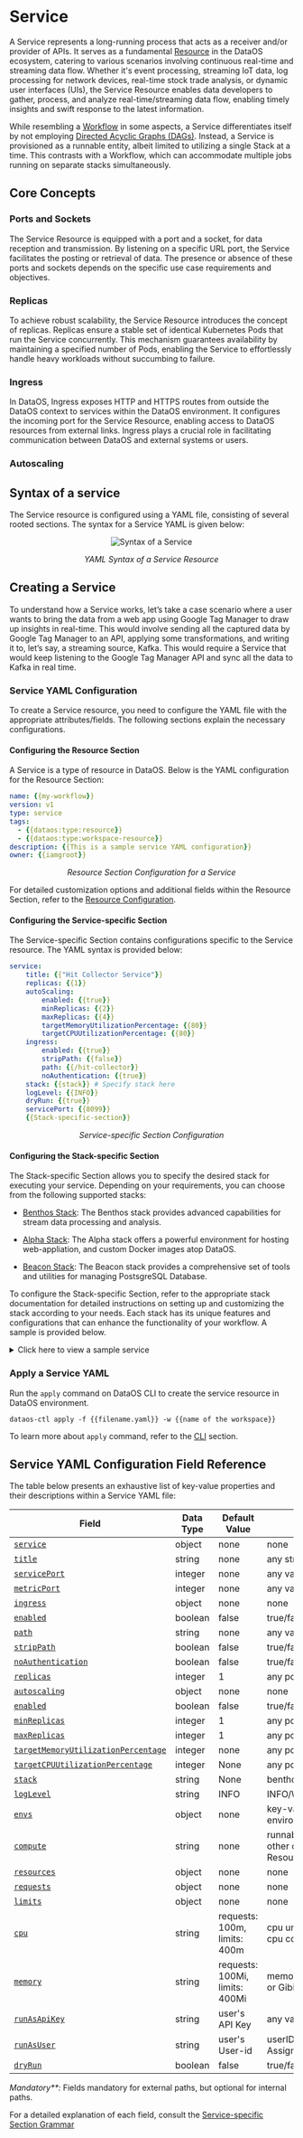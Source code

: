 # Service

A Service represents a long-running process that acts as a receiver and/or provider of APIs. It serves as a fundamental [Resource](../resources.md) in the DataOS ecosystem, catering to various scenarios involving continuous real-time and streaming data flow. Whether it's event processing, streaming IoT data, log processing for network devices, real-time stock trade analysis, or dynamic user interfaces (UIs), the Service Resource enables data developers to gather, process, and analyze real-time/streaming data flow, enabling timely insights and swift response to the latest information.

While resembling a [Workflow](./workflow.md) in some aspects, a Service differentiates itself by not employing [Directed Acyclic Graphs (DAGs)](./workflow.md#workflows-and-directed-acyclic-graphs-dags). Instead, a Service is provisioned as a runnable entity, albeit limited to utilizing a single Stack at a time. This contrasts with a Workflow, which can accommodate multiple jobs running on separate stacks simultaneously.

## Core Concepts

### **Ports and Sockets**

The Service Resource is equipped with a port and a socket, for data reception and transmission. By listening on a specific URL port, the Service facilitates the posting or retrieval of data. The presence or absence of these ports and sockets depends on the specific use case requirements and objectives.

### **Replicas**

To achieve robust scalability, the Service Resource introduces the concept of replicas. Replicas ensure a stable set of identical Kubernetes Pods that run the Service concurrently. This mechanism guarantees availability by maintaining a specified number of Pods, enabling the Service to effortlessly handle heavy workloads without succumbing to failure.

### **Ingress**

In DataOS, Ingress exposes HTTP and HTTPS routes from outside the DataOS context to services within the DataOS environment. It configures the incoming port for the Service Resource, enabling access to DataOS resources from external links. Ingress plays a crucial role in facilitating communication between DataOS and external systems or users.

### **Autoscaling**


## Syntax of a service

The Service resource is configured using a YAML file, consisting of several rooted sections. The syntax for a Service YAML is given below:

<center>

![Syntax of a Service](./service/service_yaml.png)

</center>


<center>

<i>YAML Syntax of a Service Resource</i>

</center>

## Creating a Service

To understand how a Service works, let’s take a case scenario where a user wants to bring the data from a web app using Google Tag Manager to draw up insights in real-time. This would involve sending all the captured data by Google Tag Manager to an API, applying some transformations, and writing it to, let’s say, a streaming source, Kafka. This would require a Service that would keep listening to the Google Tag Manager API and sync all the data to Kafka in real time.


### **Service YAML Configuration**

To create a Service resource, you need to configure the YAML file with the appropriate attributes/fields. The following sections explain the necessary configurations.

#### **Configuring the Resource Section**

A Service is a type of resource in DataOS. Below is the YAML configuration for the Resource Section:
```yaml
name: {{my-workflow}}
version: v1 
type: service 
tags: 
  - {{dataos:type:resource}}
  - {{dataos:type:workspace-resource}}
description: {{This is a sample service YAML configuration}}
owner: {{iamgroot}}
```
<center><i>Resource Section Configuration for a Service</i></center>

For detailed customization options and additional fields within the Resource Section, refer to the [Resource Configuration](../resources/resource_grammar.md).

#### **Configuring the Service-specific Section**

The Service-specific Section contains configurations specific to the Service resource. The YAML syntax is provided below:

```yaml
service: 
    title: {{"Hit Collector Service"}}
    replicas: {{1}}
    autoScaling: 
        enabled: {{true}}
        minReplicas: {{2}}
        maxReplicas: {{4}}
        targetMemoryUtilizationPercentage: {{80}}
        targetCPUUtilizationPercentage: {{80}}
    ingress: 
        enabled: {{true}}
        stripPath: {{false}}
        path: {{/hit-collector}}
        noAuthentication: {{true}}
    stack: {{stack}} # Specify stack here
    logLevel: {{INFO}}
    dryRun: {{true}}
    servicePort: {{8099}}
    {{Stack-specific-section}}
```
<center><i>Service-specific Section Configuration</i></center>

#### **Configuring the Stack-specific Section**

The Stack-specific Section allows you to specify the desired stack for executing your service. Depending on your requirements, you can choose from the following supported stacks:

- [Benthos Stack](./stacks/benthos.md): The Benthos stack provides advanced capabilities for stream data processing and analysis.

- [Alpha Stack](./stacks/alpha.md): The Alpha stack offers a powerful environment for hosting web-appliation, and custom Docker images atop DataOS.

- [Beacon Stack](./stacks/beacon.md): The Beacon stack provides a comprehensive set of tools and utilities for managing PostsgreSQL Database.

To configure the Stack-specific Section, refer to the appropriate stack documentation for detailed instructions on setting up and customizing the stack according to your needs. Each stack has its unique features and configurations that can enhance the functionality of your workflow. A sample is provided below.

<details>
<summary>
Click here to view a sample service
</summary>

The sample service ingests product data from the thirdparty01 depot and store it in the icebase depot. This workflow leverages the Flare stack to efficiently execute the necessary data ingestion tasks. The provided YAML code snippet outlines the configuration and specifications of this workflow.

**Sample Stack-specific Section for Benthos Stack**

<center><i>Sample Stack-specific Section Configuration for Benthos</i></center>

<center>

<a href="./service/blank_diagram.svg"><img src="./service/blank_diagram.svg" alt="Blank Diagram"></a>


<i> Diagrammatic Representation of Above Service </i>

</center>



```yaml
name: my-workflow
version: v1 
type: service 
tags: 
  - dataos:type:resource
  - dataos:type:workspace-resource
description: This is a sample service YAML configuration
owner: iamgroot
service: 
    title: "Hit Collector Service" 
    replicas: 1 
    autoScaling: 
        enabled: true
        minReplicas: 2
        maxReplicas: 4
        targetMemoryUtilizationPercentage: 80
        targetCPUUtilizationPercentage: 80
    ingress: 
        enabled: true
        stripPath: false
        path: /hit-collector
        noAuthentication: true
    stack: benthos 
    logLevel: INFO
    dryRun: true
    servicePort: 8099
    benthos:
        # Input (From Google Tag Manager API)
        input:
            http_server:
            address: 0.0.0.0:8099
            path: /hit-collector
            allowed_verbs:
                - POST
            timeout: 5s
            processors:
            - log:
                level: INFO
                message: hit collector - received hit...

        # Pipeline (Processing)
        pipeline:
            processors:
            - log:
                level: DEBUG
                message: processing message...
            - log:
                level: DEBUG
                message: ${! meta() }
            - bloblang: meta status_code = 200
            - for_each:
            - conditional:
                condition:
                    type: processor_failed
                processors:
                - log:
                    level: ERROR
                    message: 'Schema validation failed due to: ${!error()}'
                - bloblang: meta status_code = 400
                - log:
                    level: DEBUG
                    message: ${! meta() }
                - bloblang: |
                    root.payload = this.string().encode("base64").string()
                    root.received_at = timestamp("2006-01-02T15:04:05.000Z")
                    root.metadata = meta()
                    root.id = uuid_v4()
            - log:
                level: DEBUG
                message: processing message...complete
            threads: 1

        # Output (Into Kafka Depot)
        output:
            broker:
            outputs:
            - broker:
                outputs:
                - type: dataos_depot
                    plugin:
                    address: dataos://kafkapulsar:default/gtm_hits_dead_letter01
                    metadata:
                        type: STREAM
                        description: The GTM Hit Error Data Stream
                        format: json
                        schema: '{"type":"record","name":"default","namespace":"default","fields":[]}'
                        tags:
                        - hit
                        - gtm
                        - stream
                        - error-stream
                        - dead-letter
                        title: GTM Hit Error Stream
                - type: sync_response
                pattern: fan_out
                processors:
                - bloblang: root = if !errored() { deleted() }
            - broker:
                outputs:
                - type: dataos_depot
                    plugin:
                    address: dataos://kafkapulsar:default/gtm_hits01
                    metadata:
                        type: STREAM
                        description: The GTM Hit Data Stream
                        format: json
                        schema: '{"type":"record","name":"default","namespace":"default","fields":[]}'
                        tags:
                        - hit
                        - gtm
                        - event
                        - stream
                        title: GTM Hit Stream
                - type: sync_response
                pattern: fan_out
                processors:
                - bloblang: root = if errored() { deleted() }
            pattern: fan_out
```
</details>

### **Apply a Service YAML**

Run the `apply` command on DataOS CLI to create the service resource in DataOS environment.

```shell
dataos-ctl apply -f {{filename.yaml}} -w {{name of the workspace}}
```

To learn more about `apply` command, refer to the [CLI](../interfaces/cli/command_reference.md) section.

## Service YAML Configuration Field Reference

The table below presents an exhaustive list of key-value properties and their descriptions within a Service YAML file:

<center>

| Field | Data Type | Default Value | Possible Value | Requirement |
| --- | --- | --- | --- | --- |
| [`service`](./service/service_specific_section_grammar.md#service)| object | none | none | mandatory |
| [`title`](./service/service_specific_section_grammar.md#title) | string | none | any string | optional |
| [`servicePort`](./service/service_specific_section_grammar.md#serviceport) | integer | none | any valid service port | optional |
| [`metricPort`](./service/service_specific_section_grammar.md#metricport) | integer | none | any valid metric port | optional |
| [`ingress`](./service/service_specific_section_grammar.md#ingress) | object | none | none | mandatory**  |
| [`enabled`](./service/service_specific_section_grammar.md#enabled) | boolean | false | true/false | mandatory** |
| [`path`](./service/service_specific_section_grammar.md#path) | string | none | any valid path | mandatory** |
| [`stripPath`](./service/service_specific_section_grammar.md#strippath) | boolean | false | true/false | mandatory** |
| [`noAuthentication`](./service/service_specific_section_grammar.md#noauthentication) | boolean | false | true/false | optional |
| [`replicas`](./service/service_specific_section_grammar.md#replicas) | integer | 1 | any positive integer | optional  |
| [`autoscaling`](./service/service_specific_section_grammar.md#autoscaling) | object | none | none | optional |
| [`enabled`](./service/service_specific_section_grammar.md#enabled-1) | boolean | false | true/false | optional |
| [`minReplicas`](./service/service_specific_section_grammar.md#minreplicas) | integer | 1 | any positive integer | optional  |
| [`maxReplicas`](./service/service_specific_section_grammar.md#maxreplicas) | integer | 1 | any positive integer | optional  |
| [`targetMemoryUtilizationPercentage`](./service/service_specific_section_grammar.md#targetmemoryutilizationpercentage) | integer | none | any positive integer | optional  |
| [`targetCPUUtilizationPercentage`](./service/service_specific_section_grammar.md#targetcpuutilizationpercentage) | integer | None | any positive integer | optional  |
| [`stack`](./service/service_specific_section_grammar.md#stack) | string | None | benthos/alpha/beacon | mandatory |
| [`logLevel`](./service/service_specific_section_grammar.md#loglevel) | string | INFO | INFO/WARN/DEBUG/ERROR | optional |
| [`envs`](./service/service_specific_section_grammar.md#envs) | object | none | key-value pairs of environment variables | optional |
| [`compute`](./service/service_specific_section_grammar.md#compute) | string | none | runnable-default or any other custom Compute Resource | mandatory |
| [`resources`](./service/service_specific_section_grammar.md#resources) | object | none | none | optional  |
| [`requests`](./service/service_specific_section_grammar.md#requests) | object | none | none | optional  |
| [`limits`](./service/service_specific_section_grammar.md#limits) | object | none | none | optional  |
| [`cpu`](./service/service_specific_section_grammar.md#cpu) | string | requests: 100m, limits: 400m | cpu units in milliCPU(m) or cpu core | optional  |
| [`memory`](./service/service_specific_section_grammar.md#memory) | string | requests: 100Mi, limits: 400Mi | memory in Mebibytes(Mi) or Gibibytes(Gi) | optional  |
| [`runAsApiKey`](./service/service_specific_section_grammar.md#runasapikey) | string | user's API Key | any valid DataOS API Key | Optional  |
| [`runAsUser`](./service/service_specific_section_grammar.md#runasuser) | string | user's User-id | userID of Use-Case Assignee | optional  |
| [`dryRun`](./service/service_specific_section_grammar.md#dryrun) | boolean | false | true/false | optional |

</center>


<i>Mandatory**:</i> Fields mandatory for external paths, but optional for internal paths.

For a detailed explanation of each field, consult the [Service-specific Section Grammar](./service/service_specific_section_grammar.md)
